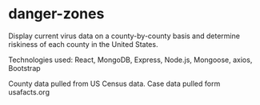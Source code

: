 # danger-zones
Display current virus data on a county-by-county basis and determine riskiness of each county in the United States.

Technologies used: React, MongoDB, Express, Node.js, Mongoose, axios, Bootstrap

County data pulled from US Census data.  Case data pulled form usafacts.org
